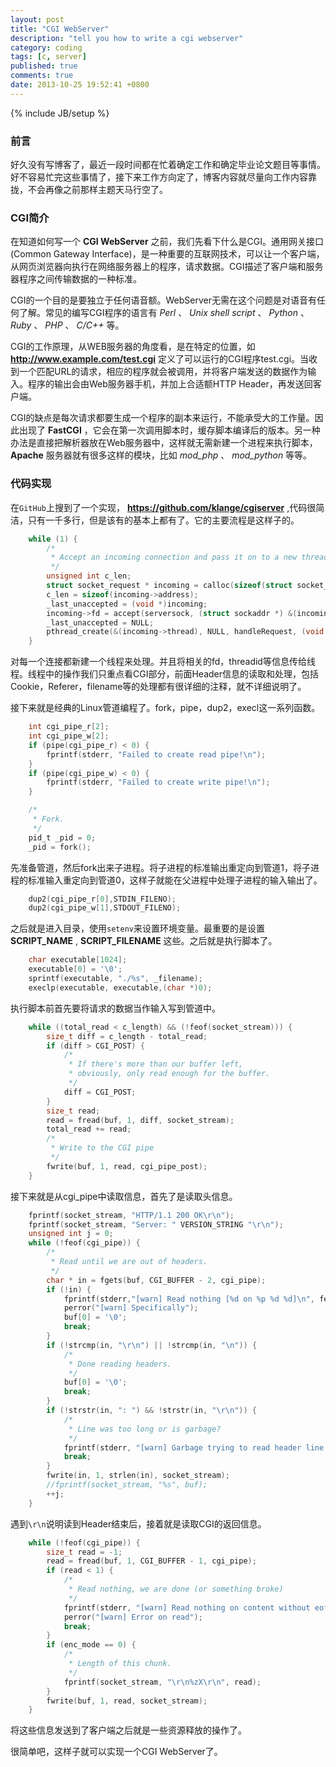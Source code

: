 ```yaml
---
layout: post
title: "CGI WebServer"
description: "tell you how to write a cgi webserver"
category: coding
tags: [c, server]
published: true
comments: true
date: 2013-10-25 19:52:41 +0800
---
```

{% include JB/setup %}

### 前言

好久没有写博客了，最近一段时间都在忙着确定工作和确定毕业论文题目等事情。好不容易忙完这些事情了，接下来工作方向定了，博客内容就尽量向工作内容靠拢，不会再像之前那样主题天马行空了。

<!--more-->

### CGI简介

在知道如何写一个 __CGI WebServer__ 之前，我们先看下什么是CGI。通用网关接口(Common Gateway Interface)，是一种重要的互联网技术，可以让一个客户端，从网页浏览器向执行在网络服务器上的程序，请求数据。CGI描述了客户端和服务器程序之间传输数据的一种标准。

CGI的一个目的是要独立于任何语音额。WebServer无需在这个问题是对语音有任何了解。常见的编写CGI程序的语言有 _Perl_ 、 _Unix shell script_ 、 _Python_ 、 _Ruby_ 、 _PHP_ 、 _C/C++_  等。

CGI的工作原理，从WEB服务器的角度看，是在特定的位置，如 __http://www.example.com/test.cgi__ 定义了可以运行的CGI程序test.cgi。当收到一个匹配URL的请求，相应的程序就会被调用，并将客户端发送的数据作为输入。程序的输出会由Web服务器手机，并加上合适额HTTP Header，再发送回客户端。

CGI的缺点是每次请求都要生成一个程序的副本来运行，不能承受大的工作量。因此出现了 __FastCGI__ ，它会在第一次调用脚本时，缓存脚本编译后的版本。另一种办法是直接把解析器放在Web服务器中，这样就无需新建一个进程来执行脚本， __Apache__ 服务器就有很多这样的模块，比如 _mod_php_ 、 _mod_python_ 等等。

### 代码实现

在`GitHub`上搜到了一个实现， __https://github.com/klange/cgiserver__ ,代码很简洁，只有一千多行，但是该有的基本上都有了。它的主要流程是这样子的。

```c
    while (1) {
        /*
         * Accept an incoming connection and pass it on to a new thread.
         */
        unsigned int c_len;
        struct socket_request * incoming = calloc(sizeof(struct socket_request),1);
        c_len = sizeof(incoming->address);
        _last_unaccepted = (void *)incoming;
        incoming->fd = accept(serversock, (struct sockaddr *) &(incoming->address), &c_len);
        _last_unaccepted = NULL;
        pthread_create(&(incoming->thread), NULL, handleRequest, (void *)(incoming));
    }
```

对每一个连接都新建一个线程来处理。并且将相关的fd，threadid等信息传给线程。线程中的操作我们只重点看CGI部分，前面Header信息的读取和处理，包括Cookie，Referer，filename等的处理都有很详细的注释，就不详细说明了。

接下来就是经典的Linux管道编程了。fork，pipe，dup2，execl这一系列函数。

```c
    int cgi_pipe_r[2];
    int cgi_pipe_w[2];
    if (pipe(cgi_pipe_r) < 0) {
        fprintf(stderr, "Failed to create read pipe!\n");
    }
    if (pipe(cgi_pipe_w) < 0) {
        fprintf(stderr, "Failed to create write pipe!\n");
    }

    /*
     * Fork.
     */
    pid_t _pid = 0;
    _pid = fork();
```

先准备管道，然后fork出来子进程。将子进程的标准输出重定向到管道1，将子进程的标准输入重定向到管道0，这样子就能在父进程中处理子进程的输入输出了。

```c
    dup2(cgi_pipe_r[0],STDIN_FILENO);
    dup2(cgi_pipe_w[1],STDOUT_FILENO);
```

之后就是进入目录，使用`setenv`来设置环境变量。最重要的是设置 __SCRIPT_NAME__ , __SCRIPT_FILENAME__ 这些。之后就是执行脚本了。

```c
    char executable[1024];
    executable[0] = '\0';
    sprintf(executable, "./%s", _filename);
    execlp(executable, executable,(char *)0);
```

执行脚本前首先要将请求的数据当作输入写到管道中。

```c
    while ((total_read < c_length) && (!feof(socket_stream))) {
        size_t diff = c_length - total_read;
        if (diff > CGI_POST) {
            /*
             * If there's more than our buffer left,
             * obviously, only read enough for the buffer.
             */
            diff = CGI_POST;
        }
        size_t read;
        read = fread(buf, 1, diff, socket_stream);
        total_read += read;
        /*
         * Write to the CGI pipe
         */
        fwrite(buf, 1, read, cgi_pipe_post);
    }
```

接下来就是从cgi_pipe中读取信息，首先了是读取头信息。

```c
	fprintf(socket_stream, "HTTP/1.1 200 OK\r\n");
    fprintf(socket_stream, "Server: " VERSION_STRING "\r\n");
    unsigned int j = 0;
    while (!feof(cgi_pipe)) {
        /*
         * Read until we are out of headers.
         */
        char * in = fgets(buf, CGI_BUFFER - 2, cgi_pipe);
        if (!in) {
            fprintf(stderr,"[warn] Read nothing [%d on %p %d %d]\n", ferror(cgi_pipe), cgi_pipe, cgi_pipe_w[1], _pid);
            perror("[warn] Specifically");
            buf[0] = '\0';
            break;
        }
        if (!strcmp(in, "\r\n") || !strcmp(in, "\n")) {
            /*
             * Done reading headers.
             */
            buf[0] = '\0';
            break;
        }
        if (!strstr(in, ": ") && !strstr(in, "\r\n")) {
            /*
             * Line was too long or is garbage?
             */
            fprintf(stderr, "[warn] Garbage trying to read header line from CGI [%zu]\n", strlen(buf));
            break;
        }
        fwrite(in, 1, strlen(in), socket_stream);
        //fprintf(socket_stream, "%s", buf);
        ++j;
    }
```

遇到`\r\n`说明读到Header结束后，接着就是读取CGI的返回信息。

```c
    while (!feof(cgi_pipe)) {
        size_t read = -1;
        read = fread(buf, 1, CGI_BUFFER - 1, cgi_pipe);
        if (read < 1) {
            /*
             * Read nothing, we are done (or something broke)
             */
            fprintf(stderr, "[warn] Read nothing on content without eof.\n");
            perror("[warn] Error on read");
            break;
        }
        if (enc_mode == 0) {
            /*
             * Length of this chunk.
             */
            fprintf(socket_stream, "\r\n%zX\r\n", read);
        }
        fwrite(buf, 1, read, socket_stream);
    }
```

将这些信息发送到了客户端之后就是一些资源释放的操作了。

很简单吧，这样子就可以实现一个CGI WebServer了。

